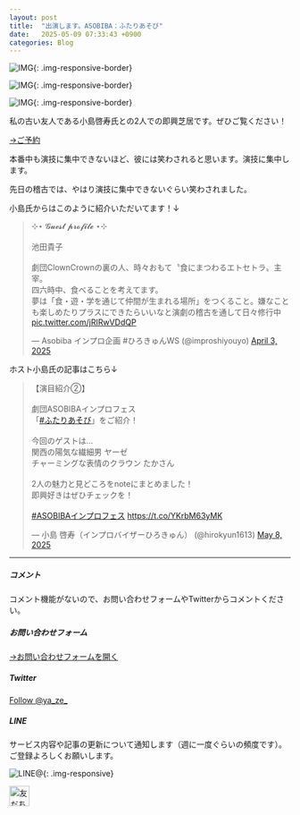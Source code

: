 ```yaml
---
layout: post
title:  "出演します。ASOBIBA：ふたりあそび"
date:   2025-05-09 07:33:43 +0900
categories: Blog
---
```



![IMG]({{site.baseurl}}/img/2025/20250509_01.jpg){: .img-responsive-border}

![IMG]({{site.baseurl}}/img/2025/20250509_02.jpg){: .img-responsive-border}

![IMG]({{site.baseurl}}/img/2025/20250509_02.jpg){: .img-responsive-border}

私の古い友人である小島啓寿氏との2人での即興芝居です。ぜひご覧ください！

[→ご予約](https://docs.google.com/forms/d/e/1FAIpQLSes30Gy88xa9XDakRuD12IbmiMMsB3w_eDGke3FVUTFbBSG0w/viewform)

本番中も演技に集中できないほど、彼には笑わされると思います。演技に集中します。

先日の稽古では、やはり演技に集中できないぐらい笑わされました。

小島氏からはこのように紹介いただいてます！↓

<blockquote class="twitter-tweet"><p lang="ja" dir="ltr">⊹⋆ 𝓖𝓾𝓮𝓼𝓽 𝓹𝓻𝓸𝓯𝓲𝓵𝓮 ⋆⊹<br><br>池田貴子<br><br>劇団ClownCrownの裏の人、時々おもて〝食にまつわるエトセトラ〟主宰。<br>四六時中、食べることを考えてます。<br>夢は「食・遊・学を通じて仲間が生まれる場所」をつくること。嫌なことも楽しめたりプラスにできたらいいなと演劇の稽古を通して日々修行中 <a href="https://t.co/jRIRwVDdQP">pic.twitter.com/jRIRwVDdQP</a></p>&mdash; Asobiba インプロ企画 #ひろきゅんWS (@improshiyouyo) <a href="https://twitter.com/improshiyouyo/status/1907753181150642642?ref_src=twsrc%5Etfw">April 3, 2025</a></blockquote> <script async src="https://platform.twitter.com/widgets.js" charset="utf-8"></script>

ホスト小島氏の記事はこちら↓

<blockquote class="twitter-tweet"><p lang="ja" dir="ltr">【演目紹介②】<br><br>劇団ASOBIBAインプロフェス<br>「<a href="https://twitter.com/hashtag/%E3%81%B5%E3%81%9F%E3%82%8A%E3%81%82%E3%81%9D%E3%81%B3?src=hash&amp;ref_src=twsrc%5Etfw">#ふたりあそび</a>」をご紹介！<br><br>今回のゲストは…<br>関西の陽気な繊細男 ヤーゼ<br>チャーミングな表情のクラウン たかさん<br><br>2人の魅力と見どころをnoteにまとめました！<br>即興好きはぜひチェックを！<br><br> <a href="https://twitter.com/hashtag/ASOBIBA%E3%82%A4%E3%83%B3%E3%83%97%E3%83%AD%E3%83%95%E3%82%A7%E3%82%B9?src=hash&amp;ref_src=twsrc%5Etfw">#ASOBIBAインプロフェス</a> <a href="https://t.co/YKrbM63yMK">https://t.co/YKrbM63yMK</a></p>&mdash; 小島 啓寿（インプロバイザーひろきゅん） (@hirokyun1613) <a href="https://twitter.com/hirokyun1613/status/1920487081383755818?ref_src=twsrc%5Etfw">May 8, 2025</a></blockquote> <script async src="https://platform.twitter.com/widgets.js" charset="utf-8"></script>



---
##### コメント
コメント機能がないので、お問い合わせフォームやTwitterからコメントください。

##### お問い合わせフォーム
[→お問い合わせフォームを開く]({{site.baseurl}}/docs/contact/)

##### Twitter

<a href="https://twitter.com/ya_ze_?ref_src=twsrc%5Etfw" class="twitter-follow-button" data-show-count="false">Follow @ya_ze_</a><script async src="https://platform.twitter.com/widgets.js" charset="utf-8"></script>


##### LINE

サービス内容や記事の更新について通知します（週に一度ぐらいの頻度です）。
ご登録よろしくお願いします。

![LINE@]({{site.baseurl}}/img/lineat.png){: .img-responsive}

<a href="https://line.me/R/ti/p/%40tqt3140x"><img height="36" border="0" alt="友だち追加" src="https://scdn.line-apps.com/n/line_add_friends/btn/ja.png"></a>

